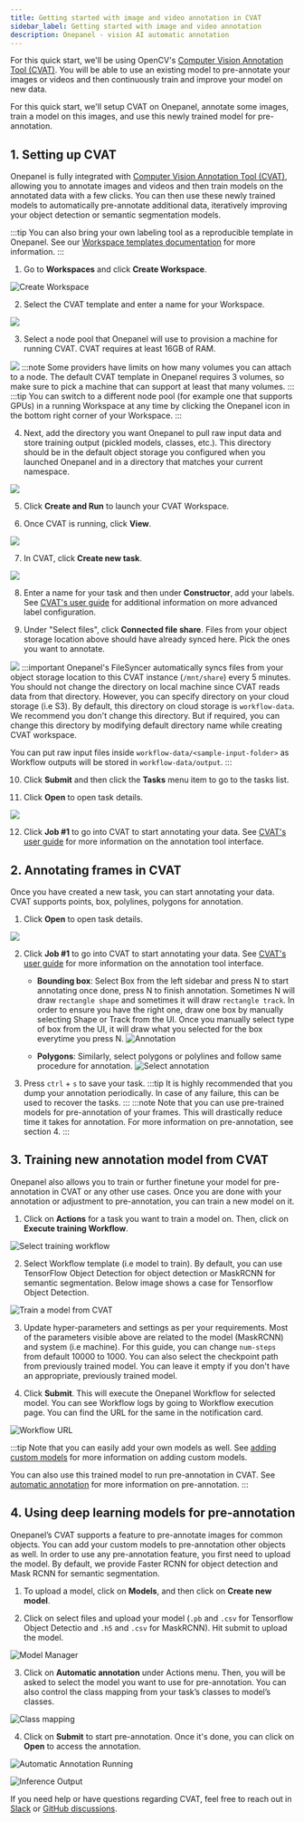 ```yaml
---
title: Getting started with image and video annotation in CVAT
sidebar_label: Getting started with image and video annotation
description: Onepanel - vision AI automatic annotation
---
```


For this quick start, we'll be using OpenCV's [Computer Vision Annotation Tool (CVAT)](https://github.com/opencv/cvat). You will be able to use an existing model to pre-annotate your images or videos and then continuously train and improve your model on new data.

For this quick start, we'll setup CVAT on Onepanel, annotate some images, train a model on this images, and use this newly trained model for pre-annotation.

## 1. Setting up CVAT

Onepanel is fully integrated with [Computer Vision Annotation Tool (CVAT)](https://github.com/opencv/cvat), allowing you to annotate images and videos and then train models on the annotated data with a few clicks. You can then use these newly trained models to automatically pre-annotate additional data, iteratively improving your object detection or semantic segmentation models.

:::tip
You can also bring your own labeling tool as a reproducible template in Onepanel. See our [Workspace templates documentation](/docs/reference/workspaces/templates) for more information.
:::

1. Go to **Workspaces** and click **Create Workspace**.

  ![Create Workspace](/img/create_workspaces_button_in_workspaces_page.png)

2. Select the CVAT template and enter a name for your Workspace.

  ![](/img/quickstart-115738.png)

3. Select a node pool that Onepanel will use to provision a machine for running CVAT. CVAT requires at least 16GB of RAM.

  ![](/img/quickstart-133251.png)
  :::note
  Some providers have limits on how many volumes you can attach to a node. The default CVAT template in Onepanel requires 3 volumes, so make sure to pick a machine that can support at least that many volumes.
  :::
  :::tip
  You can switch to a different node pool (for example one that supports GPUs) in a running Workspace at any time by clicking the Onepanel icon in the bottom right corner of your Workspace.
  :::

4. Next, add the directory you want Onepanel to pull raw input data and store training output (pickled models, classes, etc.). This directory should be in the default object storage you configured when you launched Onepanel and in a directory that matches your current namespace.

  ![](/img/quickstart-171037.png)

5. Click **Create and Run** to launch your CVAT Workspace.

6. Once CVAT is running, click **View**.

  ![](/img/quickstart-173734.png)

7. In CVAT, click **Create new task**.

  ![](/img/quickstart-173841.png)

8. Enter a name for your task and then under **Constructor**, add your labels. See [CVAT's user guide](https://github.com/opencv/cvat/blob/develop/cvat/apps/documentation/user_guide.md#creating-an-annotation-task) for additional information on more advanced label configuration.

9. Under "Select files", click **Connected file share**. Files from your object storage location above should have already synced here. Pick the ones you want to annotate.

  ![](/img/quickstart-180004.png)
  :::important
  Onepanel's FileSyncer automatically syncs files from your object storage location to this CVAT instance (`/mnt/share`) every 5 minutes. You should not change the directory on local machine since CVAT reads data from that directory. However, you can specify directory on your cloud storage (i.e S3). By default, this directory on cloud storage is `workflow-data`. We recommend you don't change this directory. But if required, you can change this directory by modifying default directory name while creating CVAT workspace.

  You can put raw input files inside `workflow-data/<sample-input-folder>` as Workflow outputs will be stored in `workflow-data/output`.
  :::

10. Click **Submit** and then click the **Tasks** menu item to go to the tasks list.

11. Click **Open** to open task details.

  ![](/img/cvat_open.png)

12. Click **Job #1** to go into CVAT to start annotating your data. See [CVAT's user guide](https://github.com/opencv/cvat/blob/develop/cvat/apps/documentation/user_guide.md#interface-of-the-annotation-tool) for more information on the annotation tool interface.

## 2. Annotating frames in CVAT

Once you have created a new task, you can start annotating your data. CVAT supports points, box, polylines, polygons for annotation. 

1. Click **Open** to open task details.

  ![](/img/cvat_open.png)

2. Click **Job #1** to go into CVAT to start annotating your data. See [CVAT's user guide](https://github.com/opencv/cvat/blob/develop/cvat/apps/documentation/user_guide.md#interface-of-the-annotation-tool) for more information on the annotation tool interface.
    - **Bounding box**:
    Select Box from the left sidebar and press N to start annotating once done, press N to finish annotation. Sometimes N will draw `rectangle shape` and sometimes it will draw `rectangle track`. In order to ensure you have the right one, draw one box by manually selecting Shape or Track from the UI. Once you manually select type of box from the UI, it will draw what you selected for the box everytime you press N.
      ![Annotation](/img/cvat_draw_box.png)

    - **Polygons**:
    Similarly, select polygons or polylines and follow same procedure for annotation.
      ![Select annotation](/img/cvat_draw_polygon.png)

3. Press `ctrl` + `s` to save your task.
  :::tip
  It is highly recommended that you dump your annotation periodically. In case of any failure, this can be used to recover the tasks.
  :::
  :::note
  Note that you can use pre-trained models for pre-annotation of your frames. This will drastically reduce time it takes for annotation. For more information on pre-annotation, see section 4.
  :::

## 3. Training new annotation model from CVAT

Onepanel also allows you to train or further finetune your model for pre-annotation in CVAT or any other use cases. Once you are done with your annotation or adjustment to pre-annotation, you can train a new model on it. 

1. Click on **Actions** for a task you want to train a model on. Then, click on **Execute training Workflow**.

  ![Select training workflow](/img/cvat_select_workflow_execution.png)

2. Select Workflow template (i.e model to train). By default, you can use TensorFlow Object Detection for object detection or MaskRCNN for semantic segmentation. Below image shows a case for Tensorflow Object Detection.

  ![Train a model from CVAT](/img/tf-object-detection.png)

3. Update hyper-parameters and settings as per your requirements. Most of the parameters visible above are related to the model (MaskRCNN) and system (i.e machine). For this guide, you can change `num-steps` from default 10000 to 1000. You can also select the checkpoint path from previously trained model. You can leave it empty if you don't have an appropriate, previously trained model.

4. Click **Submit**. This will execute the Onepanel Workflow for selected model. You can see Workflow logs by going to Workflow execution page. You can find the URL for the same in the notification card.

  ![Workflow URL](/img/execution_url.png)

  :::tip
  Note that you can easily add your own models as well. See [adding custom models](/docs/getting-started/use-cases/computervision/annotation/cvat/adding_custom_model) for more information on adding custom models.

  You can also use this trained model to run pre-annotation in CVAT. See [automatic annotation](/docs/getting-started/use-cases/computervision/annotation/cvat/cvat_automatic_annotation) for more information on pre-annotation.
  :::

## 4. Using deep learning models for pre-annotation

Onepanel’s CVAT supports a feature to pre-annotate images for common objects. You can add your custom models to pre-annotation other objects as well. In order to use any pre-annotation feature, you first need to upload the model. By default, we provide Faster RCNN for object detection and Mask RCNN for semantic segmentation. 

1. To upload a model, click on **Models**, and then click on **Create new model**. 

2. Click on select files and upload your model (`.pb` and `.csv` for Tensorflow Object Detectio and `.h5` and `.csv` for MaskRCNN). Hit submit to upload the model.

  ![Model Manager](/img/upload_model.PNG)

3. Click on **Automatic annotation** under Actions menu. Then, you will be asked to select the model you want to use for pre-annotation. You can also control the class mapping from your task’s classes to model’s classes.

  ![Class mapping](/img/class_mapping.png)

4. Click on **Submit** to start pre-annotation. Once it's done, you can click on **Open** to access the annotation.

  ![Automatic Annotation Running](/img/cvat_automatic_annotation_running.png)

  ![Inference Output](/img/cvat_inference_output.png)

If you need help or have questions regarding CVAT, feel free to reach out in [Slack](https://join.slack.com/t/onepanel-ce/shared_invite/zt-eyjnwec0-nLaHhjif9Y~gA05KuX6AUg) or  [GitHub discussions](https://github.com/onepanelio/core/discussions).
